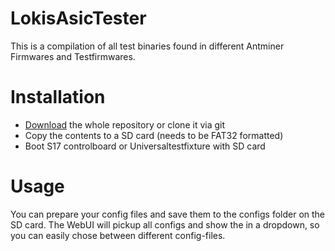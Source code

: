 # LokisAsicTester

This is a compilation of all test binaries found in different Antminer Firmwares and Testfirmwares.

# Installation
- [Download](https://github.com/LOKisGithub/LokisAsicTester/archive/refs/heads/main.zip) the whole repository or clone it via git
- Copy the contents to a SD card (needs to be FAT32 formatted)
- Boot S17 controlboard or Universaltestfixture with SD card

# Usage
You can prepare your config files and save them to the configs folder on the SD card. The WebUI will pickup all configs and show the in a dropdown, so you can easily chose between different config-files.
